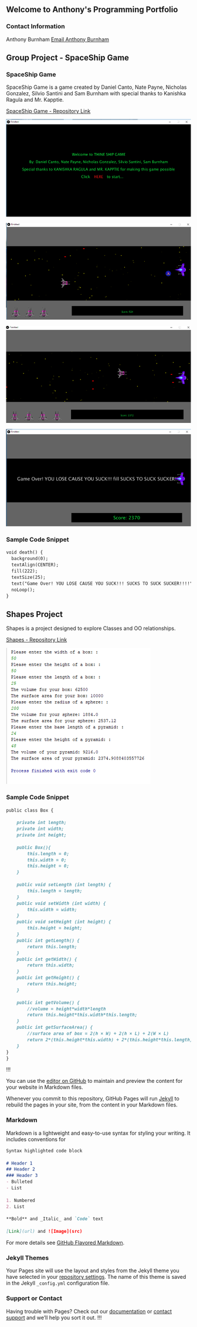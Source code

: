 ## Welcome to Anthony's Programming Portfolio

### Contact Information
Anthony Burnham
[Email Anthony Burnham](mailto:iamsamsoccer@gmail.com)

## Group Project - SpaceShip Game

### SpaceShip Game

SpaceShip Game is a game created by Daniel Canto, Nate Payne, Nicholas Gonzalez, Silvio Santini and Sam Burnham with 
special thanks to Kanishka Ragula and Mr. Kapptie.

[SpaceShip Game - Repository Link](https://github.com/Anthburn/SpaceshipGame-master)

![alt text](gamestart.png "Game Start")

![alt text](ingame1.png "In Game 1")

![alt text](ingame2.png "In Game 2")

![alt text](youlose.png "You Lose!")

### Sample Code Snippet
```markdown
void death() {
  background(0);
  textAlign(CENTER);
  fill(222);
  textSize(25);
  text("Game Over! YOU LOSE CAUSE YOU SUCK!!! SUCKS TO SUCK SUCKER!!!!", width/2, height/2);
  noLoop();
}
```

## Shapes Project

Shapes is a project designed to explore Classes and OO relationships.

[Shapes - Repository Link](https://github.com/Anthburn/Shapes)

![alt text](https://github.com/Anthburn/Shapes/blob/master/shapes_screenshot.png "Shapes ScreenShot")


### Sample Code Snippet
```markdown
public class Box {

    private int length;
    private int width;
    private int height;

    public Box(){
        this.length = 0;
        this.width = 0;
        this.height = 0;
    }

    public void setLength (int length) {
        this.length = length;
    }
    public void setWidth (int width) {
        this.width = width;
    }
    public void setHeight (int height) {
        this.height = height;
    }
    public int getLength() {
        return this.length;
    }
    public int getWidth() {
        return this.width;
    }
    public int getHeight() {
        return this.height;
    }

    public int getVolume() {
        //volume = height*width*length
        return this.height*this.width*this.length;
    }
    public int getSurfaceArea() {
        //surface area of box = 2(h × W) + 2(h × L) + 2(W × L)
        return 2*(this.height*this.width) + 2*(this.height*this.length) + 2*(this.width * this.length);
    }
}
}
```



!!!

You can use the [editor on GitHub](https://github.com/Anthburn/Programming1/edit/master/index.md) to maintain and preview the content for your website in Markdown files.

Whenever you commit to this repository, GitHub Pages will run [Jekyll](https://jekyllrb.com/) to rebuild the pages in your site, from the content in your Markdown files.

### Markdown

Markdown is a lightweight and easy-to-use syntax for styling your writing. It includes conventions for

```markdown
Syntax highlighted code block

# Header 1
## Header 2
### Header 3
- Bulleted
- List

1. Numbered
2. List

**Bold** and _Italic_ and `Code` text

[Link](url) and ![Image](src)
```

For more details see [GitHub Flavored Markdown](https://guides.github.com/features/mastering-markdown/).

### Jekyll Themes

Your Pages site will use the layout and styles from the Jekyll theme you have selected in your [repository settings](https://github.com/Anthburn/Programming1/settings). The name of this theme is saved in the Jekyll `_config.yml` configuration file.

### Support or Contact

Having trouble with Pages? Check out our [documentation](https://help.github.com/categories/github-pages-basics/) or [contact support](https://github.com/contact) and we’ll help you sort it out.
!!!
